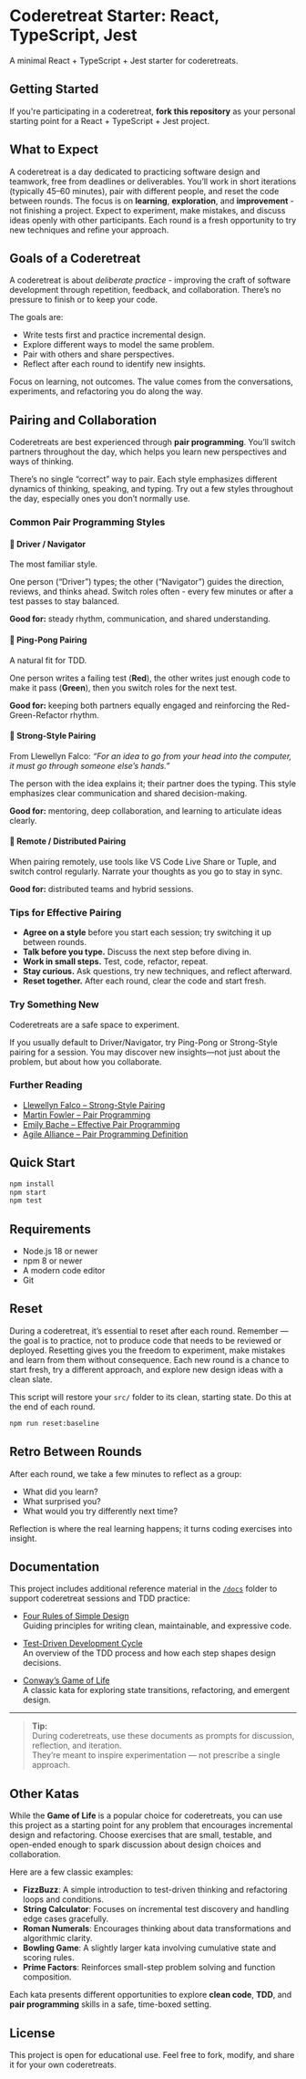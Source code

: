 <!--
  NOTE: This file is generated. Do not edit README.md directly.
  Edit README.template.md and shared fragments in vendor/coderetreat-docs/.
-->

# Coderetreat Starter: React, TypeScript, Jest

A minimal React + TypeScript + Jest starter for coderetreats.

## Getting Started

If you're participating in a coderetreat, **fork this repository** as your personal starting point for a React + TypeScript + Jest project.

<!-- begin-include: docs/readme-parts/what-to-expect.md -->
## What to Expect

A coderetreat is a day dedicated to practicing software design and teamwork, free from deadlines or deliverables. You’ll work in short iterations (typically 45–60 minutes), pair with different people, and reset the code between rounds. The focus is on **learning**, **exploration**, and **improvement** - not finishing a project. Expect to experiment, make mistakes, and discuss ideas openly with other participants. Each round is a fresh opportunity to try new techniques and refine your approach.
<!-- end-include: docs/readme-parts/what-to-expect.md -->

<!-- begin-include: docs/readme-parts/goals.md -->
## Goals of a Coderetreat

A coderetreat is about *deliberate practice* - improving the craft of software development through repetition, feedback, and collaboration. There’s no pressure to finish or to keep your code.

The goals are:

- Write tests first and practice incremental design.
- Explore different ways to model the same problem.
- Pair with others and share perspectives.
- Reflect after each round to identify new insights.

Focus on learning, not outcomes. The value comes from the conversations, experiments, and refactoring you do along the way.
<!-- end-include: docs/readme-parts/goals.md -->

<!-- begin-include: docs/readme-parts/pairing-and-collaboration.md -->
## Pairing and Collaboration

Coderetreats are best experienced through **pair programming**. You’ll switch partners throughout the day, which helps you learn new perspectives and ways of thinking.

There’s no single “correct” way to pair. Each style emphasizes different dynamics of thinking, speaking, and typing. Try out a few styles throughout the day, especially ones you don’t normally use.

### Common Pair Programming Styles

#### 🧭 Driver / Navigator

The most familiar style.

One person (“Driver”) types; the other (“Navigator”) guides the direction, reviews, and thinks ahead. Switch roles often - every few minutes or after a test passes to stay balanced.

**Good for:** steady rhythm, communication, and shared understanding.

#### 🏓 Ping-Pong Pairing

A natural fit for TDD.

One person writes a failing test (**Red**), the other writes just enough code to make it pass (**Green**), then you switch roles for the next test.

**Good for:** keeping both partners equally engaged and reinforcing the Red-Green-Refactor rhythm.

#### 💪 Strong-Style Pairing

From Llewellyn Falco: *“For an idea to go from your head into the computer, it must go through someone else’s hands.”*

The person with the idea explains it; their partner does the typing. This style emphasizes clear communication and shared decision-making.

**Good for:** mentoring, deep collaboration, and learning to articulate ideas clearly.

#### 🔄 Remote / Distributed Pairing

When pairing remotely, use tools like VS Code Live Share or Tuple, and switch control regularly. Narrate your thoughts as you go to stay in sync.

**Good for:** distributed teams and hybrid sessions.

### Tips for Effective Pairing

  - **Agree on a style** before you start each session; try switching it up between rounds.
  - **Talk before you type.** Discuss the next step before diving in.
  - **Work in small steps.** Test, code, refactor, repeat.
  - **Stay curious.** Ask questions, try new techniques, and reflect afterward.
  - **Reset together.** After each round, clear the code and start fresh.

### Try Something New

Coderetreats are a safe space to experiment.

If you usually default to Driver/Navigator, try Ping-Pong or Strong-Style pairing for a session. You may discover new insights—not just about the problem, but about how you collaborate.

### Further Reading
- [Llewellyn Falco – Strong-Style Pairing](https://llewellynfalco.blogspot.com/2014/06/llewellyns-strong-style-pairing.html)
- [Martin Fowler – Pair Programming](https://martinfowler.com/articles/on-pair-programming.html)
- [Emily Bache – Effective Pair Programming](https://coding-is-like-cooking.info/2013/07/effective-pair-programming/)
- [Agile Alliance – Pair Programming Definition](https://www.agilealliance.org/glossary/pairing/)
<!-- end-include: docs/readme-parts/pairing-and-collaboration.md -->

## Quick Start

```bash
npm install
npm start
npm test
```

## Requirements

- Node.js 18 or newer
- npm 8 or newer
- A modern code editor
- Git

## Reset

During a coderetreat, it’s essential to reset after each round. Remember — the goal is to practice, not to produce code that needs to be reviewed or deployed. Resetting gives you the freedom to experiment, make mistakes and learn from them without consequence. Each new round is a chance to start fresh, try a different approach, and explore new design ideas with a clean slate.

This script will restore your `src/` folder to its clean, starting state. Do this at the end of each round.

```bash
npm run reset:baseline
```

<!-- begin-include: docs/readme-parts/retro-between-rounds.md -->
## Retro Between Rounds

After each round, we take a few minutes to reflect as a group:

- What did you learn?
- What surprised you?
- What would you try differently next time?

Reflection is where the real learning happens; it turns coding exercises into insight.
<!-- end-include: docs/readme-parts/retro-between-rounds.md -->

<!-- begin-include: docs/readme-parts/documentation.md -->
## Documentation

This project includes additional reference material in the [`/docs`](./docs) folder to support coderetreat sessions and TDD practice:

- [Four Rules of Simple Design](./docs/four-rules-of-simple-design.md)  
  Guiding principles for writing clean, maintainable, and expressive code.

- [Test-Driven Development Cycle](./docs/tdd-cycle.md)  
  An overview of the TDD process and how each step shapes design decisions.

- [Conway’s Game of Life](./docs/conways-game-of-life.md)  
  A classic kata for exploring state transitions, refactoring, and emergent design.

---

> **Tip:**  
> During coderetreats, use these documents as prompts for discussion, reflection, and iteration.  
> They’re meant to inspire experimentation — not prescribe a single approach.
<!-- end-include: docs/readme-parts/documentation.md -->

<!-- begin-include: docs/readme-parts/other-katas.md -->
## Other Katas

While the **Game of Life** is a popular choice for coderetreats, you can use this project as a starting point for any problem that encourages incremental design and refactoring. Choose exercises that are small, testable, and open-ended enough to spark discussion about design choices and collaboration.

Here are a few classic examples:

- **FizzBuzz**: A simple introduction to test-driven thinking and refactoring loops and conditions.  
- **String Calculator**: Focuses on incremental test discovery and handling edge cases gracefully.  
- **Roman Numerals**: Encourages thinking about data transformations and algorithmic clarity.  
- **Bowling Game**: A slightly larger kata involving cumulative state and scoring rules.  
- **Prime Factors**: Reinforces small-step problem solving and function composition.  

Each kata presents different opportunities to explore **clean code**, **TDD**, and **pair programming** skills in a safe, time-boxed setting.
<!-- end-include: docs/readme-parts/other-katas.md -->

<!-- begin-include: docs/readme-parts/license.md -->
## License

This project is open for educational use. Feel free to fork, modify, and share it for your own coderetreats.
<!-- end-include: docs/readme-parts/license.md -->